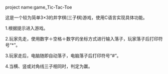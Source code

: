 project name:game_Tic-Tac-Toe

这是一个较为简单3×3的井字棋(三子棋)游戏，使用C语言实现具体功能。

1.根据提示进入游戏。

2.玩家先走，使用数字＋空格＋数字的坐标方式进行输入落子，玩家落子后打印符号“*”。

3.玩家走后，电脑随即自动落子，电脑落子后打印符号“#”。

4.当横、竖或对角线三子相同时，判定为赢。
